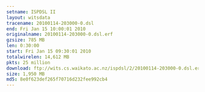 ```yaml
---
setname: ISPDSL II
layout: witsdata
tracename: 20100114-203000-0.dsl
end: Fri Jan 15 10:00:01 2010
originalname: 20100114-203000-0.dsl.erf
gzsize: 785 MB
len: 0:30:00
start: Fri Jan 15 09:30:01 2010
totalwirelen: 14,612 MB
pkts: 25 million
download: ftp://wits.cs.waikato.ac.nz/ispdsl/2/20100114-203000-0.dsl.erf.gz
size: 1,950 MB
md5: 8e0f623def265f70716d232fee992cb4
---
```

